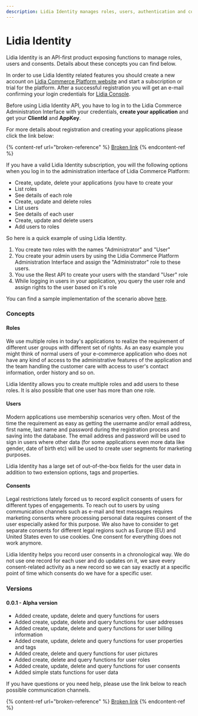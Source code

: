 ```yaml
---
description: Lidia Identity manages roles, users, authentication and consents
---
```


# Lidia Identity

Lidia Identity is an API-first product exposing functions to manage roles, users and consents. Details about these concepts you can find below.

In order to use Lidia Identity related features you should create a new account on [Lidia Commerce Platform website](https://www.lidiacommerce.com) and start a subscription or trial for the platform. After a successful registration you will get an e-mail confirming your login credentials for [Lidia Console](https://console.lidiacommerce.com).

Before using Lidia Identity API, you have to log in to the Lidia Commerce Administration Interface with your credentials, **create your application** and get your **ClientId** and **AppKey**.

For more details about registration and creating your applications please click the link below:

{% content-ref url="broken-reference" %}
[Broken link](broken-reference)
{% endcontent-ref %}

If you have a valid Lidia Identity subscription, you will the following options when you log in to the administration interface of Lidia Commerce Platform:

* Create, update, delete your applications (you have to create your
* List roles
* See details of each role
* Create, update and delete roles
* List users
* See details of each user
* Create, update and delete users
* Add users to roles

So here is a quick example of using Lidia Identity.

1. You create two roles with the names "Administrator" and "User"
2. You create your admin users by using the Lidia Commerce Platform Administration Interface and assign the "Administrator" role to these users.
3. You use the Rest API to create your users with the standard "User" role
4. While logging in users in your application, you query the user role and assign rights to the user based on it's role

You can find a sample implementation of the scenario above [here](broken-reference).

### Concepts

#### Roles

We use multiple roles in today's applications to realize the requirement of different user groups with different set of rights. As an easy example you might think of normal users of your e-commerce application who does not have any kind of access to the administrative features of the application and the team handling the customer care with access to user's contact information, order history and so on.

Lidia Identity allows you to create multiple roles and add users to these roles. It is also possible that one user has more than one role.

#### Users

Modern applications use membership scenarios very often. Most of the time the requirement as easy as getting the username and/or email address, first name, last name and password during the registration process and saving into the database. The email address and password will be used to sign in users where other data (for some applications even more data like gender, date of birth etc) will be used to create user segments for marketing purposes.

Lidia Identity has a large set of out-of-the-box fields for the user data in addition to two extension options, tags and properties.

#### Consents

Legal restrictions lately forced us to record explicit consents of users for different types of engagements. To reach out to users by using communication channels such as e-mail and text messages requires marketing consents where processing personal data requires consent of the user especially asked for this purpose. We also have to consider to get separate consents for different legal regions such as Europe (EU) and United States even to use cookies. One consent for everything does not work anymore.

Lidia Identity helps you record user consents in a chronological way. We do not use one record for each user and do updates on it, we save every consent-related activity as a new record so we can say exactly at a specific point of time which consents do we have for a specific user.

### Versions

#### 0.0.1 - Alpha version

* Added create, update, delete and query functions for users
* Added create, update, delete and query functions for user addresses
* Added create, update, delete and query functions for user billing information
* Added create, update, delete and query functions for user properties and tags
* Added create, delete and query functions for user pictures
* Added create, delete and query functions for user roles
* Added create, update, delete and query functions for user consents
* Added simple stats functions for user data

If you have questions or you need help, please use the link below to reach possible communication channels.

{% content-ref url="broken-reference" %}
[Broken link](broken-reference)
{% endcontent-ref %}
